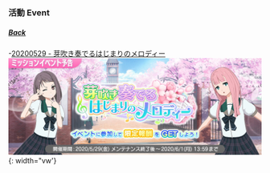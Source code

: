 ### 活動 Event
##### [Back](../Nanaon.md)

-[20200529 - 芽吹き奏でるはじまりのメロディー](20200529_3033.md)
![Event3033](../../../../Album/Nanaon/Event/20200529%20芽吹き奏でるはじまりのメロディー/EventCover1.jpg){: width="vw'}

